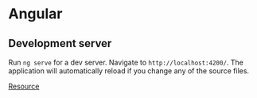 # Angular

## Development server

Run `ng serve` for a dev server. Navigate to `http://localhost:4200/`. The application will automatically reload if you change any of the source files.

[Resource](https://therichpost.com/angular-html-tailwind-css-free-template-code-snippet/)
